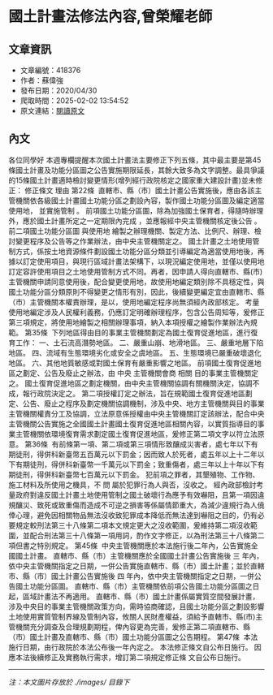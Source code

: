 # 國土計畫法修法內容,曾榮耀老師

## 文章資訊
- 文章編號：418376
- 作者：蘇偉強
- 發布日期：2020/04/30
- 爬取時間：2025-02-02 13:54:52
- 原文連結：[閱讀原文](https://real-estate.get.com.tw/Columns/detail.aspx?no=418376)

## 內文
各位同學好
本週專欄提醒本次國土計畫法主要修正下列五條，其中最主要是第45條國土計畫及功能分區圖之公告實施期限延長，其餘大致多為文字調整。最具爭議的15條國土計畫適時檢討變更情形(增列經行政院核定之國家重大建設計畫)並未修正：
修正條文
理由
第22條  直轄市、縣（市）國土計畫公告實施後，應由各該主管機關依各級國土計畫國土功能分區之劃設內容，製作國土功能分區圖及編定適當使用地，
並實施管制
。
前項國土功能分區圖，除為加強國土保育者，得隨時辦理外，應於國土計畫所定之一定期限內完成
，並應報經中央主管機關核定後公告
。
前二項國土功能分區圖
與使用地
繪製之辦理機關、製定方法、比例尺、辦理、檢討變更程序及公告等之作業辦法，由中央主管機關定之。
國土計畫之土地使用管制方式，係按土地資源條件劃設國土功能分區分類並引導編定為適當使用地後，再據以訂定使用項目，與現行區域計畫法架構下，以現況編定使用地，並僅以使用地訂定容許使用項目之土地使用管制方式不同。再者，因申請人得向直轄市、縣(市)主管機關申請同意使用後，配合變更使用地，故使用地編定類別除不具穩定性，與國土功能分區分類原則不得變更之情形有別，因此，後續變更編定宜由直轄市、縣（市）主管機關本權責辦理，是以，使用地編定程序尚無須經內政部核定。
考量使用地編定涉及人民權利義務，仍應訂定明確辦理程序，包含公告周知等，爰修正第三項規定，將使用地繪製之相關辦理事項，納入本項授權之繪製作業辦法內規範。
第35條  下列地區得由目的事業主管機關劃定為國土復育促進地區，進行復育工作：
一、土石流高潛勢地區。
二、嚴重山崩、地滑地區。
三、嚴重地層下陷地區。
四、流域有生態環境劣化或安全之虞地區。
五、生態環境已嚴重破壞退化地區。
六、其他地質敏感或對國土保育有嚴重影響之地區。
前項國土復育促進地區之劃定、公告及廢止之辦法，由
中央
主管機關會商
相關
目的事業主管機關定之。
國土復育促進地區之劃定機關，由中央主管機關協調有關機關決定，協調不成，報行政院決定之。
第二項授權訂定之辦法，旨在規範國土復育促進地區劃定、公告、廢止之程序及劃定機關協調機制，涉及中央、地方主管機關與目的事業主管機關權責分工及協調，立法原意係授權由中央主管機關訂定該辦法，配合中央主管機關公告實施之全國國土計畫國土復育促進地區相關內容，以實質指導目的事業主管機關依環境復育需求劃定國土復育促進地區，爰修正第二項文字以符立法原意。
第36條  有前條第一項、第二項或第三項情形致釀成災害者，處七年以下有期徒刑，得併科新臺幣五百萬元以下罰金；因而致人於死者，處五年以上十二年以下有期徒刑，得併科新臺幣一千萬元以下罰金；致重傷者，處三年以上十年以下有期徒刑，得併科新臺幣七百萬元以下罰金。
犯前項之罪者，其墾殖物、工作物、施工材料及所使用之機具，不
問
屬於犯罪行為人與否，沒收之。
經內政部檢討考量政府對違反國土計畫土地使用管制之國土破壞行為應予有效嚇阻，且第一項因違規釀災、致死或致重傷而造成不可逆之損害等係屬情節重大，為減少違規行為人僥倖心理，避免因相關物品無法沒收致犯罪成本降低而無法達到嚇阻之目的，仍有必要規定較刑法第三十八條第二項本文規定更大之沒收範圍，爰維持第二項沒收範圍，並配合刑法第三十八條第一項用詞，酌作文字修正，以為刑法第三十八條第二項但書之特別規定。
第45條  中央主管機關應於本法施行後二年內，公告實施全國國土計畫。
直轄市、縣（市）主管機關應於全國國土計畫公告實施後
三
年內，依中央主管機關指定之日期，一併公告實施直轄市、縣（市）國土計畫；並於直轄市、縣（市）國土計畫公告實施後
四
年內，依中央主管機關指定之日期，一併公告國土功能分區圖。
直轄市、縣（市）主管機關依前項公告國土功能分區圖之日起，區域計畫法不再適用。
直轄市、縣（市）國土計畫係屬實質空間發展計畫，涉及中央目的事業主管機關政策方向，需時協商確認，且國土功能分區之劃設影響土地使用實質管制界線及管制內容，攸關人民財產權益，須給予直轄市、縣(市)主管機關充分調查及合理規劃期程，俾內容更為完善，爰修正第二項直轄市、縣（市）國土計畫及直轄市、縣（市）國土功能分區圖之公告期程。
第47條  本法施行日期，由行政院於本法公布後一年內定之。
本法修正條文自公布日施行。
因應本法後續修正及實務執行需求，增訂第二項規定修正條 文自公布日施行。

---
*注：本文圖片存放於 ./images/ 目錄下*
